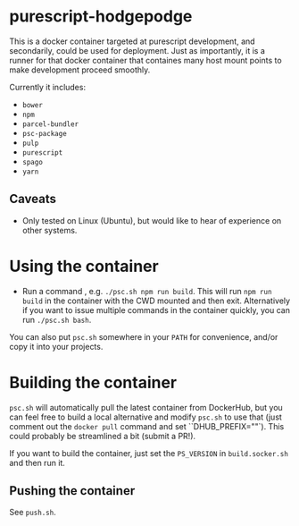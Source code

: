 # purescript-hodgepodge

This is a docker container targeted at purescript development, and secondarily,
could be used for deployment. Just as importantly, it is a runner for that docker
container that containes many host mount points to make development proceed smoothly.

Currently it includes:

* `bower`
* `npm`
* `parcel-bundler`
* `psc-package`
* `pulp`
* `purescript`
* `spago`
* `yarn`

## Caveats
* Only tested on Linux (Ubuntu), but would like to hear of experience on other
  systems.

# Using the container

* Run a command , e.g. `./psc.sh npm run build`. This will run `npm run build`
in the container with the CWD mounted and then exit. Alternatively
if you want to issue multiple commands in the container quickly, you can run
`./psc.sh bash`.

You can also put `psc.sh` somewhere in your `PATH` for convenience, and/or
copy it into your projects.


# Building the container

`psc.sh` will automatically pull the latest container from DockerHub, but you
can feel free to build a local alternative and modify `psc.sh` to use that (just
comment out the `docker pull` command and set ``DHUB_PREFIX=""`). This could probably be streamlined a bit
(submit a PR!).

If you want to build the container, just set the `PS_VERSION` in `build.socker.sh`
and then run it.

## Pushing the container

See `push.sh`.
